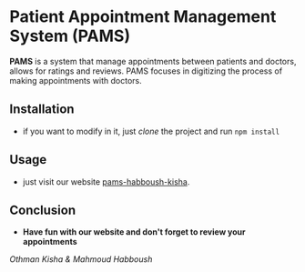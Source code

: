# Patient Appointment Management System (PAMS)

**PAMS** is a system that manage appointments between patients and doctors, allows for ratings and reviews. PAMS focuses in digitizing the process of making appointments with doctors.

## Installation

- if you want to modify in it, just _clone_ the project and run `npm install`

## Usage

- just visit our website [pams-habboush-kisha](https://pams-habboush-kisha.azurewebsites.net).

## Conclusion

- **Have fun with our website and don't forget to review your appointments**

_Othman Kisha & Mahmoud Habboush_
